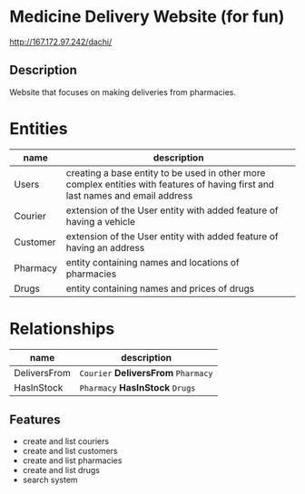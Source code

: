 # Medicine Delivery Website (for fun)


http://167.172.97.242/dachi/

## Description

Website that focuses on making deliveries from pharmacies.

# Entities
|name|description|
|----|-----------|
|Users|creating a base entity to be used in other more complex entities with features of having first and last names and email address|
|Courier|extension of the User entity with added feature of having a vehicle|
|Customer|extension of the User entity with added feature of having an address|
|Pharmacy|entity containing names and locations of pharmacies|
|Drugs|entity containing names and prices of drugs|


# Relationships
|name|description|
|----|-----------|
|DeliversFrom|`Courier` **DeliversFrom** `Pharmacy`|
|HasInStock|`Pharmacy` **HasInStock** `Drugs`|


## Features

- create and list couriers
- create and list customers
- create and list pharmacies
- create and list drugs
- search system
